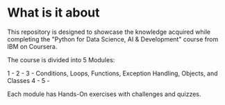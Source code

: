 # What is it about

This repository is designed to showcase the knowledge acquired while completing the "Python for Data Science, AI & Development" course from IBM on Coursera.

The course is divided into 5 Modules:

1 - 
2 -
3 - Conditions, Loops, Functions, Exception Handling, Objects, and Classes
4 -
5 - 

Each module has Hands-On exercises with challenges and quizzes.


